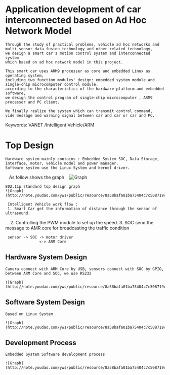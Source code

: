 # Application development of car interconnected based on Ad Hoc Network Model 
    Through the study of practical problems, vehicle ad hoc networks and 
    multi-sensor data fusion technology and other related technology, 
    we design a smart car's motion control system and interconnected system 
    which based on ad hoc network model in this project.
    
    This smart car uses ARM9 processer as core and embedded Linux as operating system, 
    including two function modules' design: embedded system module and single-chip microcomputer control module,
    according to the characteristics of the hardware platform and embedded software,
    we design the control program of single-chip microcomputer , ARM9 processer and PC client.
    
    We finally realize the system which can transmit control command, 
    vide message and warning signal between car and car or car and PC.

Keywords: VANET /Intelligent Vehicle/ARM

# Top Design
    Hardware system mainly contains : Embedded System SOC, Data Storage, interface, motor, vehicle model and power manager.
    Software system use the Linux System and kernel driver.
    As follow shows the graph
    ![Graph](http://note.youdao.com/yws/public/resource/8a58bafa01ba75404c7c508719c5f807/xmlnote/137347942FBB4314BD30529112086D50/4477)      
    
    802.11p standard top design graph
    ![Graph](http://note.youdao.com/yws/public/resource/8a58bafa01ba75404c7c508719c5f807/xmlnote/1E50586E617E47948F3E74E22A752670/4484)
    
     Intelligent Vehicle work flow : 
     1. Smart Car get the information of distance through the sensor of ultrasound.
     2. Controlling the PWM module to set up the speed.
     3. SOC send the message to AMR core for broadcasting the traffic condition
     
     sensor -> SOC -> motor driver
                   <-> ARM Core
                   
## Hardware System Design
    Camera connect with ARM Core by USB, sensors connect with SOC by GPIO,
    between ARM Core and SOC, we use RS232
    
    ![Graph](http://note.youdao.com/yws/public/resource/8a58bafa01ba75404c7c508719c5f807/xmlnote/BFF6AABC74F149498CD76D79DE738278/4488)
   
## Software System Design
    Based on Linux System
    
    ![Graph](http://note.youdao.com/yws/public/resource/8a58bafa01ba75404c7c508719c5f807/xmlnote/F1527459992F482B813E24F7B124A11B/4491)

## Development Process
    Embedded System Software development process
    
    ![Graph](http://note.youdao.com/yws/public/resource/8a58bafa01ba75404c7c508719c5f807/xmlnote/765C0F1E2C9F4046AB24EA735AF974B8/4494)
    
 
